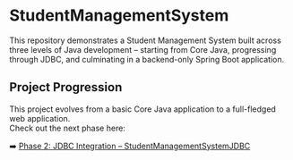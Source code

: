 # StudentManagementSystem
This repository demonstrates a Student Management System built across three levels of Java development – starting from Core Java, progressing through JDBC, and culminating in a backend-only Spring Boot application.

##  Project Progression

This project evolves from a basic Core Java application to a full-fledged web application.  
Check out the next phase here:

➡️ [Phase 2: JDBC Integration – StudentManagementSystemJDBC](https://github.com/Anjali11Aug/StudentManagementSystemJDBC)

